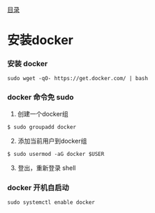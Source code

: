 [目录](./)
# 安装docker

### 安装 docker

```
sudo wget -qO- https://get.docker.com/ | bash
```

### docker 命令免 sudo

1. 创建一个docker组
```
$ sudo groupadd docker
```
 
2. 添加当前用户到docker组
```
$ sudo usermod -aG docker $USER
```
 
3. 登出，重新登录 shell

### docker 开机自启动

```
sudo systemctl enable docker
```
